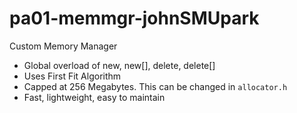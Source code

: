 # pa01-memmgr-johnSMUpark
Custom Memory Manager
- Global overload of new, new[], delete, delete[]
- Uses First Fit Algorithm
- Capped at 256 Megabytes. This can be changed in `allocator.h`
- Fast, lightweight, easy to maintain
